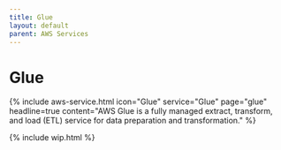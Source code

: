 ```yaml
---
title: Glue
layout: default
parent: AWS Services
---
```


# Glue

{% include aws-service.html icon="Glue" service="Glue" page="glue" headline=true
    content="AWS Glue is a fully managed extract, transform, and load (ETL) service for data preparation and transformation." %}

{% include wip.html %}